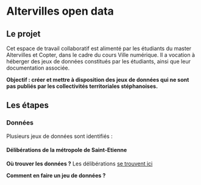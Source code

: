 # Altervilles open data

## Le projet

Cet espace de travail collaboratif est alimenté par les étudiants du master Altervilles et Copter, dans le cadre du cours Ville numérique.
Il a vocation à héberger des jeux de données constitués par les étudiants, ainsi que leur documentation associée.

**Objectif : créer et mettre à disposition des jeux de données qui ne sont pas publiés par les collectivités territoriales stéphanoises.**

## Les étapes

### Données

Plusieurs jeux de données sont identifiés :

#### Délibérations de la métropole de Saint-Etienne

**Où trouver les données ?**
Les délibérations [se trouvent ici](https://www.saint-etienne-metropole.fr/la-metropole/vie-democratique/deliberations)

**Comment en faire un jeu de données ?**

